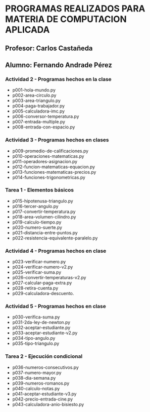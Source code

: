 # PROGRAMAS REALIZADOS PARA MATERIA DE COMPUTACION APLICADA
## Profesor: Carlos Castañeda
## Alumno: Fernando Andrade Pérez

### Actividad 2 - Programas hechos en la clase
- p001-hola-mundo.py  
- p002-area-circulo.py
- p003-area-triangulo.py
- p004-paga-trabajador.py
- p005-calculadora-imc.py
- p006-conversor-temperatura.py
- p007-entrada-multiple.py
- p008-entrada-con-espacio.py
### Actividad 3 - Programas hechos en clases
- p009-promedio-de-calificaciones.py 
- p010-operaciones-matematicas.py 
- p011-operadores-asignacion.py
- p012-funcion-matematicas-equacion.py 
- p013-funciones-matematicas-precios.py 
- p014-funciones-trigonometricas.py
### Tarea 1 - Elementos básicos
- p015-hipotenusa-triangulo.py
- p016-tercer-angulo.py
- p017-convertir-temperatura.py
- p018-area-volumen-cilindro.py
- p019-calculo-tiempo.py
- p020-numero-suerte.py
- p021-distancia-entre-puntos.py
- p022-resistencia-equivalente-paralelo.py
### Actividad 4 - Programas hechos en clase
- p023-verificar-numero.py
- p024-verificar-numero-v2.py
- p025-verificar-suma.py
- p026–convertir-temperaturas-v2.py
- p027-calcular-paga-extra.py
- p028-retira-cuenta.py
- p029-calculadora-descuento.
### Actividad 5 - Programas hechos en clase
- p030-verifica-suma.py
- p031-2da-ley-de-newton.py
- p032-aceptar-estudiante.py
- p033-aceptar-estudiante-v2.py
- p034-tipo-angulo.py
- p035-tipo-triangulo.py
### Tarea 2 - Ejecución condicional 
- p036-numeros-consecutivos.py
- p037-numero-mayor.py
- p038-dia-semana.py
- p039-numeros-romanos.py
- p040-calculo-notas.py
- p041-aceptar-estudiante-v3.py
- p042-precio-entrada-cine.py
- p043-calculadora-anio-bisiesto.py 